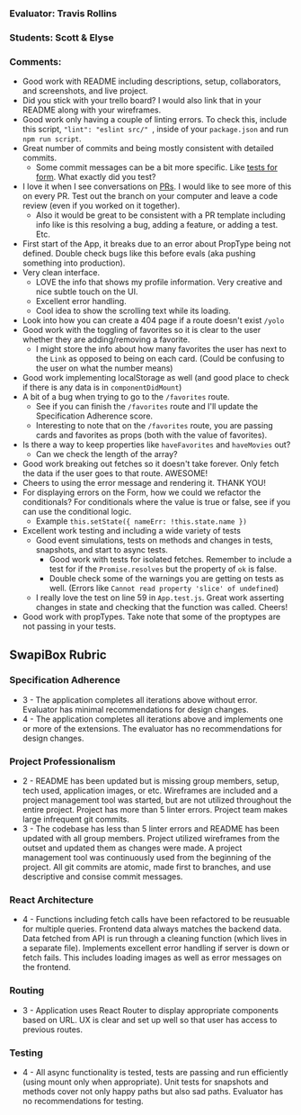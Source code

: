 ### Evaluator: Travis Rollins
### Students: Scott & Elyse
### Comments:
* Good work with README including descriptions, setup, collaborators, and screenshots, and live project.
* Did you stick with your trello board?  I would also link that in your README along with your wireframes.
* Good work only having a couple of linting errors.  To check this, include this script, `"lint": "eslint src/" `, inside of your `package.json` and run `npm run script`.
* Great number of commits and being mostly consistent with detailed commits.
  * Some commit messages can be a bit more specific.  Like [tests for form](https://github.com/ec-myers/swapi-trivia/commit/7ea82fc59491b9058ee3216828c7c140ea3ad390).  What exactly did you test?
* I love it when I see conversations on [PRs](https://github.com/ec-myers/swapi-trivia/pull/13).  I would like to see more of this on every PR.  Test out the branch on your computer and leave a code review (even if you worked on it together).
  * Also it would be great to be consistent with a PR template including info like is this resolving a bug, adding a feature, or adding a test.  Etc.
* First start of the App, it breaks due to an error about PropType being not defined.  Double check bugs like this before evals (aka pushing something into production).
* Very clean interface.
  * LOVE the info that shows my profile information.  Very creative and nice subtle touch on the UI.
  * Excellent error handling.
  * Cool idea to show the scrolling text while its loading.
* Look into how you can create a 404 page if a route doesn't exist `/yolo`
* Good work with the toggling of favorites so it is clear to the user whether they are adding/removing a favorite.
  * I might store the info about how many favorites the user has next to the `Link` as opposed to being on each card.  (Could be confusing to the user on what the number means)
* Good work implementing localStorage as well (and good place to check if there is any data is in `componentDidMount`)
* A bit of a bug when trying to go to the `/favorites` route.
  * See if you can finish the `/favorites` route and I'll update the Specification Adherence score.
  * Interesting to note that on the `/favorites` route, you are passing cards and favorites as props (both with the value of favorites).
* Is there a way to keep properties like `haveFavorites` and `haveMovies` out?  
  * Can we check the length of the array?
* Good work breaking out fetches so it doesn't take forever.  Only fetch the data if the user goes to that route.  AWESOME!
* Cheers to using the error message and rendering it.  THANK YOU! 
* For displaying errors on the Form, how we could we refactor the conditionals?  For conditionals where the value is true or false, see if you can use the conditional logic.
  * Example `this.setState({ nameErr: !this.state.name })`
* Excellent work testing and including a wide variety of tests
  * Good event simulations, tests on methods and changes in tests, snapshots, and start to async tests.
    * Good work with tests for isolated fetches.  Remember to include a test for if the `Promise.resolves` but the property of `ok` is false.
    * Double check some of the warnings you are getting on tests as well.  (Errors like `Cannot read property 'slice' of undefined`)
  * I really love the test on line 59 in `App.test.js`.  Great work asserting changes in state and checking that the function was called.  Cheers!
* Good work with propTypes.  Take note that some of the proptypes are not passing in your tests.


## SwapiBox Rubric

### Specification Adherence

* 3 - The application completes all iterations above without error. Evaluator has minimal recommendations for design changes.
* 4 - The application completes all iterations above and implements one or more of the extensions.  The evaluator has no recommendations for design changes.

### Project Professionalism

* 2 -  README has been updated but is missing group members, setup, tech used, application images, or etc.  Wireframes are included and a project management tool was started, but are not utilized throughout the entire project. Project has more than 5 linter errors. Project team makes large infrequent git commits. 
* 3 - The codebase has less than 5 linter errors and README has been updated with all group members. Project utilized wireframes from the outset and updated them as changes were made. A project management tool was continuously used from the beginning of the project.  All git commits are atomic, made first to branches, and use descriptive and consise commit messages. 

### React Architecture

* 4 - Functions including fetch calls have been refactored to be reusuable for multiple queries.  Frontend data always matches the backend data.  Data fetched from API is run through a cleaning function (which lives in a separate file).  Implements excellent error handling if server is down or fetch fails.  This includes loading images as well as error messages on the frontend.

### Routing

* 3 - Application uses React Router to display appropriate components based on URL.  UX is clear and set up well so that user has access to previous routes.

### Testing

* 4 - All async functionality is tested, tests are passing and run efficiently (using mount only when appropriate).  Unit tests for snapshots and methods cover not only happy paths but also sad paths.  Evaluator has no recommendations for testing.